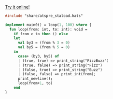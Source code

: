 [Try it online!](https://tio.run/##dZBBTsMwEEX3OcVXEFKsRpCAumnVLlhwDWSaCbHk2JHttCLA2cPEiUqp1IU99vw33@ORwT@N450yB91XhNQ30tGjDL5z9OaD1FZWDw3f0wSJajtNLZmAVipTZAI7aGu7rMxRFoXAqSFH@EqAujezVDvbbqBMyBFsPIgNjlZV2DEGqBoTgj3LCA0ZsC1pT1HVFGIEjlLj/fOZX4yWuMd0LsQ/eX0hr/9kZRbqID2tkLFPPtECtl6Ub2TB9cRN8s7/2qNz3CuPgMNHlr6qYXjphyEV1wW15GZvVFzSkbvpf@290NfmvOL/xHZB57Shk1aGsnP6PPpVOc19NiZTJT/j@As "ATS2 – Try It Online")
```ats
#include "share/atspre_staload.hats"
 
implement main0() = loop(1, 100) where {
  fun loop(from: int, to: int): void =
    if from > to then () else
    let
      val by3 = (from % 3 = 0)
      val by5 = (from % 5 = 0)
    in
      case+ (by3, by5) of
      | (true, true) => print_string("FizzBuzz")
      | (true, false) => print_string("Fizz")
      | (false, true) => print_string("Buzz")
      | (false, false) => print_int(from);
      print_newline();
      loop(from+1, to)
    end
}
```
